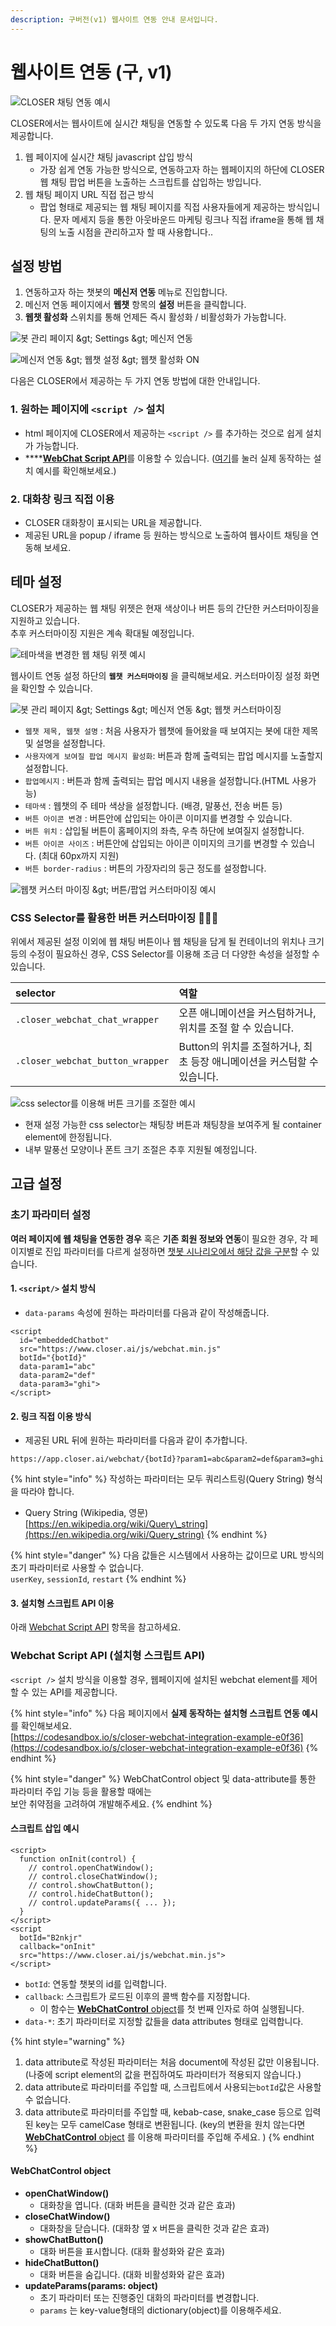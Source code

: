 ```yaml
---
description: 구버전(v1) 웹사이트 연동 안내 문서입니다.
---
```


# 웹사이트 연동 \(구, v1\)

![CLOSER &#xCC44;&#xD305; &#xC5F0;&#xB3D9; &#xC608;&#xC2DC;](../../../.gitbook/assets/image%20%2835%29.png)

CLOSER에서는 웹사이트에 실시간 채팅을 연동할 수 있도록 다음 두 가지 연동 방식을 제공합니다.

1. 웹 페이지에 실시간 채팅 javascript 삽입 방식 
   * 가장 쉽게 연동 가능한 방식으로, 연동하고자 하는 웹페이지의 하단에 CLOSER 웹 채팅 팝업 버튼을 노출하는 스크립트를 삽입하는 방입니다. 
2. 웹 채팅 페이지 URL 직접 접근 방식
   * 팝업 형태로 제공되는 웹 채팅 페이지를 직접 사용자들에게 제공하는 방식입니다. 문자 메세지 등을 통한 아웃바운드 마케팅 링크나 직접 iframe을 통해 웹 채팅의 노출 시점을 관리하고자 할 때 사용합니다..

## 설정 방법 <a id="configuration"></a>

1. 연동하고자 하는 챗봇의 **메신저 연동** 메뉴로 진입합니다.
2. 메신저 연동 페이지에서 **웹챗** 항목의 **설정** 버튼을 클릭합니다.
3. **웹챗 활성화** 스위치를 통해 언제든 즉시 활성화 / 비활성화가 가능합니다.

![&#xBD07; &#xAD00;&#xB9AC; &#xD398;&#xC774;&#xC9C0; &amp;gt; Settings &amp;gt; &#xBA54;&#xC2E0;&#xC800; &#xC5F0;&#xB3D9;](../../../.gitbook/assets/image%20%2824%29.png)

![&#xBA54;&#xC2E0;&#xC800; &#xC5F0;&#xB3D9; &amp;gt; &#xC6F9;&#xCC57; &#xC124;&#xC815; &amp;gt; &#xC6F9;&#xCC57; &#xD65C;&#xC131;&#xD654; ON](../../../.gitbook/assets/image%20%2838%29.png)

다음은 CLOSER에서 제공하는 두 가지 연동 방법에 대한 안내입니다.

### **1. 원하는 페이지에 `<script />` 설치** 

* html 페이지에 CLOSER에서 제공하는 `<script />` 를 추가하는 것으로 쉽게 설치가 가능합니다.
* \*\*\*\*[**WebChat Script API**](./#webchat-script-api)를 이용할 수 있습니다. \([여기](https://codesandbox.io/s/closer-webchat-integration-example-e0f36)를 눌러 실제 동작하는 설치 예시를 확인해보세요.\)

### **2. 대화창 링크 직접 이용** 

* CLOSER 대화창이 표시되는 URL을 제공합니다.
* 제공된 URL을 popup / iframe 등 원하는 방식으로 노출하여 웹사이트 채팅을 연동해 보세요.

## 테마 설정 <a id="theme"></a>

CLOSER가 제공하는 웹 채팅 위젯은 현재 색상이나 버튼 등의 간단한 커스터마이징을 지원하고 있습니다.  
추후 커스터마이징 지원은 계속 확대될 예정입니다.

![&#xD14C;&#xB9C8;&#xC0C9;&#xC744; &#xBCC0;&#xACBD;&#xD55C; &#xC6F9; &#xCC44;&#xD305; &#xC704;&#xC82F; &#xC608;&#xC2DC;](https://blobscdn.gitbook.com/v0/b/gitbook-28427.appspot.com/o/assets%2F-LIi54aBS9X3UFC1TBaY%2F-LRjk85TIFJ7jGnyiSXy%2F-LRjkOg6tmtXnYS2_KF9%2Fimage.png?alt=media&token=470aa2b7-9782-4411-a3cc-352b855deeab)

웹사이트 연동 설정 하단의 **`웹챗 커스터마이징`** 을 클릭해보세요. 커스터마이징 설정 화면을 확인할 수 있습니다.

![&#xBD07; &#xAD00;&#xB9AC; &#xD398;&#xC774;&#xC9C0; &amp;gt; Settings &amp;gt; &#xBA54;&#xC2E0;&#xC800; &#xC5F0;&#xB3D9; &amp;gt; &#xC6F9;&#xCC57; &#xCEE4;&#xC2A4;&#xD130;&#xB9C8;&#xC774;&#xC9D5;](../../../.gitbook/assets/image%20%2823%29.png)

* `웹챗 제목, 웹챗 설명` : 처음 사용자가 웹챗에 들어왔을 때 보여지는 봇에 대한 제목 및 설명을 설정합니다.
* `사용자에게 보여질 팝업 메시지 활성화`: 버튼과 함께 출력되는 팝업 메시지를 노출할지 설정합니다.
* `팝업메시지` : 버튼과 함께 출력되는 팝업 메시지 내용을 설정합니다.\(HTML 사용가능\)
* `테마색` : 웹챗의 주 테마 색상을 설정합니다. \(배경, 말풍선, 전송 버튼 등\)
* `버튼 아이콘 변경` : 버튼안에 삽입되는 아이콘 이미지를 변경할 수 있습니다.
* `버튼 위치` : 삽입될 버튼이 홈페이지의 좌측, 우측 하단에 보여질지 설정합니다.
* `버튼 아이콘 사이즈` : 버튼안에 삽입되는 아이콘 이미지의 크기를 변경할 수 있습니다. \(최대 60px까지 지원\)
* `버튼 border-radius` : 버튼의 가장자리의 둥근 정도를 설정합니다.

![&#xC6F9;&#xCC57; &#xCEE4;&#xC2A4;&#xD130; &#xB9C8;&#xC774;&#xC9D5; &amp;gt; &#xBC84;&#xD2BC;/&#xD31D;&#xC5C5; &#xCEE4;&#xC2A4;&#xD130;&#xB9C8;&#xC774;&#xC9D5; &#xC608;&#xC2DC;](../../../.gitbook/assets/image%20%2840%29.png)

### CSS Selector를 활용한 버튼 커스터마이징 👩🏻‍🔬 <a id="css-selector"></a>

위에서 제공된 설정 이외에 웹 채팅 버튼이나 웹 채팅을 담게 될 컨테이너의 위치나 크기 등의 수정이 필요하신 경우, CSS Selector를 이용해 조금 더 다양한 속성을 설정할 수 있습니다.

| selector | 역할 |
| :--- | :--- |
| `.closer_webchat_chat_wrapper` | 오픈 애니메이션을 커스텀하거나, 위치를 조절 할 수 있습니다. |
| `.closer_webchat_button_wrapper` | Button의 위치를 조절하거나, 최초 등장 애니메이션을 커스텀할 수 있습니다. |

![css selector&#xB97C; &#xC774;&#xC6A9;&#xD574; &#xBC84;&#xD2BC; &#xD06C;&#xAE30;&#xB97C; &#xC870;&#xC808;&#xD55C; &#xC608;&#xC2DC;](../../../.gitbook/assets/2019-04-04-10.42.29.png)

* 현재 설정 가능한 css selector는 채팅창 버튼과 채팅창을 보여주게 될 container element에 한정됩니다.
* 내부 말풍선 모양이나 폰트 크기 조절은 추후 지원될 예정입니다.

## 고급 설정 <a id="advanced"></a>

### 초기 파라미터 설정

**여러 페이지에 웹 채팅을 연동한 경우** 혹은 **기존 회원 정보와 연동**이 필요한 경우, 각 페이지별로 진입 파라미터를 다르게 설정하면 [챗봇 시나리오에서 해당 값을 구분](../../chatbot/node/entry.md#undefined)할 수 있습니다. 

#### 1. `<script/>` 설치 방식

*  `data-params` 속성에 원하는 파라미터를 다음과 같이 작성해줍니다.

```markup
<script 
  id="embeddedChatbot" 
  src="https://www.closer.ai/js/webchat.min.js"
  botId="{botId}" 
  data-param1="abc"
  data-param2="def"
  data-param3="ghi">
</script>
```

#### 2. 링크 직접 이용 방식

* 제공된 URL 뒤에 원하는 파라미터를 다음과 같이 추가합니다.

```http
https://app.closer.ai/webchat/{botId}?param1=abc&param2=def&param3=ghi
```

{% hint style="info" %}
작성하는 파라미터는 모두 쿼리스트링\(Query String\) 형식을 따라야 합니다.

* Query String \(Wikipedia, 영문\) [https://en.wikipedia.org/wiki/Query\_string](https://en.wikipedia.org/wiki/Query_string)
{% endhint %}

{% hint style="danger" %}
다음 값들은 시스템에서 사용하는 값이므로 URL 방식의 초기 파라미터로 사용할 수 없습니다.  
`userKey`, `sessionId`, `restart`
{% endhint %}

#### 3. 설치형 스크립트 API 이용

아래 [Webchat Script API](./#webchat-script-api) 항목을 참고하세요.



### Webchat Script API \(설치형 스크립트 API\) <a id="webchat-script-api"></a>

`<script />` 설치 방식을 이용할 경우, 웹페이지에 설치된 webchat element를 제어할 수 있는 API를 제공합니다.

{% hint style="info" %}
다음 페이지에서 **실제 동작하는 설치형 스크립트 연동 예시**를 확인해보세요.  
[https://codesandbox.io/s/closer-webchat-integration-example-e0f36](https://codesandbox.io/s/closer-webchat-integration-example-e0f36)
{% endhint %}

{% hint style="danger" %}
WebChatControl object 및 data-attribute를 통한 파라미터 주입 기능 등을 활용할 때에는   
보안 취약점을 고려하여 개발해주세요. 
{% endhint %}

#### 스크립트 삽입 예시

```markup
<script>
  function onInit(control) {
    // control.openChatWindow();
    // control.closeChatWindow();
    // control.showChatButton();
    // control.hideChatButton();
    // control.updateParams({ ... });
  }
</script>
<script
  botId="B2nkjr"
  callback="onInit"
  src="https://www.closer.ai/js/webchat.min.js">
</script>
```

* `botId`: 연동할 챗봇의 id를 입력합니다.
* `callback`: 스크립트가 로드된 이후의 콜백 함수를 지정합니다. 
  * 이 함수는 [**WebChatControl** object](./#webchatcontrol-object)를 첫 번째 인자로 하여 실행됩니다.
* `data-*`: 초기 파라미터로 지정할 값들을 data attributes 형태로 입력합니다.

{% hint style="warning" %}
1. data attribute로 작성된 파라미터는 처음 document에 작성된 값만 이용됩니다. \(나중에 script element의 값을 편집하여도 파라미터가 적용되지 않습니다.\)
2. data attribute로 파라미터를 주입할 때, 스크립트에서 사용되는`botId`값은 사용할 수 없습니다.
3. data attribute로 파라미터를 주입할 때, kebab-case, snake\_case 등으로 입력된 key는 모두 camelCase 형태로 변환됩니다.  \(key의 변환을 원치 않는다면 [**WebChatControl** object](./#webchatcontrol-object) 를 이용해 파라미터를 주입해 주세요. \)
{% endhint %}

#### WebChatControl object

* **openChatWindow\(\)** 
  * 대화창을 엽니다. \(대화 버튼을 클릭한 것과 같은 효과\)
* **closeChatWindow\(\)**
  * 대화창을 닫습니다. \(대화창 옆 x 버튼을 클릭한 것과 같은 효과\)
* **showChatButton\(\)**
  * 대화 버튼을 표시합니다. \(대화 활성화와 같은 효과\)
* **hideChatButton\(\)**
  * 대화 버튼을 숨깁니다. \(대화 비활성화와 같은 효과\)
* **updateParams\(params: object\)**
  * 초기 파라미터 또는 진행중인 대화의 파라미터를 변경합니다. 
  * `params` 는 key-value형태의 dictionary\(object\)를 이용해주세요.


